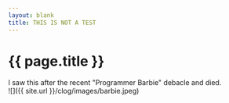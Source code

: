 ```yaml
---
layout: blank
title: THIS IS NOT A TEST
---
```


{{ page.title }}
================

<p class="meta">
I saw this after the recent "Programmer Barbie" debacle and died. 

<br>
![]({{ site.url }}/clog/images/barbie.jpeg)

